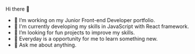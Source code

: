   Hi there 👋

- 🔭 I’m working on my Junior Front-end Developer portfolio.
- 🌱 I'm currently developing my skills in JavaScript with React framework.
- 🤔 I’m looking for fun projects to improve my skills.
- 📕 Everyday is a opportunity for me to learn something new.
- 💬 Ask me about anything.
